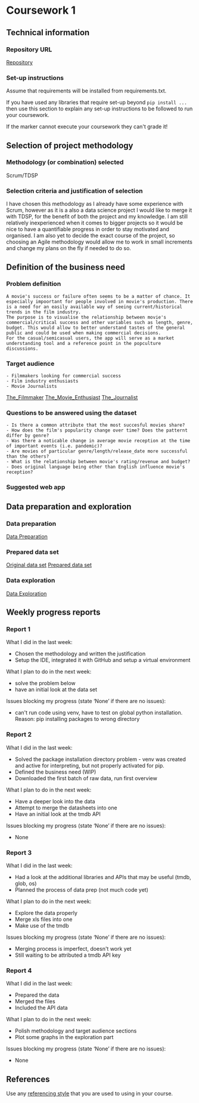 # Coursework 1

## Technical information
### Repository URL
[Repository](https://github.com/14113p/-comp0035_cw1_2021-22.git)

### Set-up instructions

Assume that requirements will be installed from requirements.txt.

If you have used any libraries that require set-up beyond `pip install ...` then use this section to explain any set-up
instructions to be followed to run your coursework.

If the marker cannot execute your coursework they can't grade it!


## Selection of project methodology
### Methodology (or combination) selected
Scrum/TDSP

### Selection criteria and justification of selection
I have chosen this methodology as I already have some experience with Scrum, however as it is a also a data science project I would like to merge it with TDSP, for the benefit of both the project and my knowledge.
I am still relatively inexperienced when it comes to bigger projects so it would be nice to have a quantifiable progress in order to stay motivated and organised. I am also yet to decide the exact course of the project, so choosing an Agile methodology would allow me to work in small increments and change my plans on the fly if needed to do so.

## Definition of the business need
### Problem definition
    A movie's success or failure often seems to be a matter of chance. It especially impoortant for people involved in movie's production. There is a need for an easily available way of seeing current/historical trends in the film industry.
    The purpose is to visualise the relationship between movie's commercial/critical success and other variables such as length, genre, budget. This would allow to better understand tastes of the general public and could be used when making commercial decisions.
    For the casual/semicasual users, the app will serve as a market understanding tool and a reference point in the popculture discussions.
### Target audience
    - Filmmakers looking for commercial success
    - Film industry enthusiasts
    - Movie Journalists
[The_Filmmaker](personas\filmmaker.pdf)
[The_Movie_Enthusiast](personas\m_enthusiast.pdf)
[The_Journalist](personas\journalist.pdf)
### Questions to be answered using the dataset
    - Is there a common attribute that the most succesful movies share?
    - How does the film's popularity change over time? Does the patternt differ by genre?
    - Was there a noticable change in average movie reception at the time of important events (i.e. pandemic)? 
    - Are movies of particular genre/length/release_date more successful than the others?
    - What is the relationship between movie's rating/revenue and budget?
    - Does original language being other than English influence movie's reception?

### Suggested web app

## Data preparation and exploration
### Data preparation
[Data Preparation](data_preparation.py)

### Prepared data set
[Original data set](data\BFI_raw)
[Prepared data set](data\BFI_merged.xlsx)

### Data exploration
[Data Exploration](data_exploration.py)

## Weekly progress reports

### Report 1
What I did in the last week:
- Chosen the methodology and written the justification 
- Setup the IDE, integrated it with GitHub and setup a virtual environment

What I plan to do in the next week:
- solve the problem below
- have an initial look at the data set

Issues blocking my progress (state ‘None’ if there are no issues):
- can't run code using venv, have to test on global python installation. 
    Reason: pip installing packages to wrong directory

### Report 2
What I did in the last week:
- Solved the package installation directory problem - venv was created and active for interpreting, but not properly activated for pip.
- Defined the business need (WIP)
- Downloaded the first batch of raw data, run first overview

What I plan to do in the next week:
- Have a deeper look into the data
- Attempt to merge the datasheets into one
- Have an initial look at the tmdb API

Issues blocking my progress (state ‘None’ if there are no issues):
- None

### Report 3
What I did in the last week:
- Had a look at the additional libraries and APIs that may be useful (tmdb, glob, os)
- Planned the process of data prep (not much code yet)

What I plan to do in the next week:
- Explore the data properly
- Merge xls files into one
- Make use of the tmdb

Issues blocking my progress (state ‘None’ if there are no issues):
- Merging process is imperfect, doesn't work yet
- Still waiting to be attributed a tmdb API key

### Report 4
What I did in the last week:
- Prepared the data
- Merged the files
- Included the API data

What I plan to do in the next week:
- Polish methodology and target audience sections
- Plot some graphs in the exploration part

Issues blocking my progress (state ‘None’ if there are no issues):
- None

## References
Use any [referencing style](https://library-guides.ucl.ac.uk/referencing-plagiarism/referencing-styles) that you are
used to using in your course.